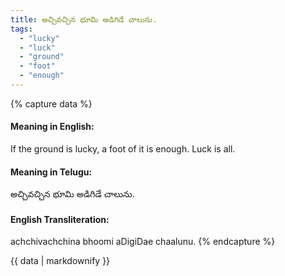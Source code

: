 ```yaml
---
title: అచ్చివచ్చిన భూమి అడిగిడే చాలును.
tags:
  - "lucky"
  - "luck"
  - "ground"
  - "foot"
  - "enough"
---
```


{% capture data %}
#### Meaning in English:
If the ground is lucky, a foot of it is enough.
Luck is all.

#### Meaning in Telugu:
అచ్చివచ్చిన భూమి అడిగిడే చాలును.

#### English Transliteration:
achchivachchina bhoomi aDigiDae chaalunu.
{% endcapture %}

<div class="notice">{{ data | markdownify }}</div>

